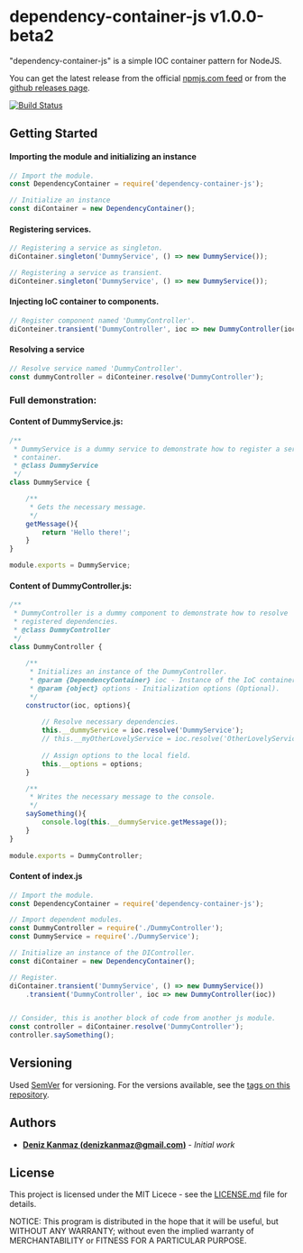 # dependency-container-js v1.0.0-beta2

"dependency-container-js" is a simple IOC container pattern for NodeJS.

You can get the latest release from the official [npmjs.com feed](https://www.npmjs.com/package/dependency-container-js) or from the [github releases page](https://github.com/denizkanmaz/dependency-container-js/releases).

[![Build Status](https://travis-ci.org/denizkanmaz/dependency-container-js.svg?branch=master)](https://travis-ci.org/denizkanmaz/dependency-container-js)

## Getting Started

#### Importing the module and initializing an instance
```javascript
// Import the module.
const DependencyContainer = require('dependency-container-js');

// Initialize an instance
const diContainer = new DependencyContainer();
```

#### Registering services.
```javascript
// Registering a service as singleton.
diContainer.singleton('DummyService', () => new DummyService());

// Registering a service as transient.
diConteiner.singleton('DummyService', () => new DummyService());

```

#### Injecting IoC container to components.
```javascript
// Register component named 'DummyController'.
diConteiner.transient('DummyController', ioc => new DummyController(ioc));

```

#### Resolving a service
```javascript
// Resolve service named 'DummyController'.
const dummyController = diConteiner.resolve('DummyController');

```

### Full demonstration:

#### Content of DummyService.js:
```javascript
/**
 * DummyService is a dummy service to demonstrate how to register a service for an IoC
 * container.
 * @class DummyService
 */
class DummyService {

	/**
	 * Gets the necessary message.
	 */
	getMessage(){
		return 'Hello there!';
	}
}

module.exports = DummyService;
```
#### Content of DummyController.js:
```javascript
/**
 * DummyController is a dummy component to demonstrate how to resolve
 * registered dependencies.
 * @class DummyController
 */
class DummyController {
    
    /**
     * Initializes an instance of the DummyController.
     * @param {DependencyContainer} ioc - Instance of the IoC container (Mandatory).
     * @param {object} options - Initialization options (Optional).
     */
    constructor(ioc, options){
 
        // Resolve necessary dependencies.
        this.__dummyService = ioc.resolve('DummyService');
        // this.__myOtherLovelyService = ioc.resolve('OtherLovelyService');
 
        // Assign options to the local field.
        this.__options = options;
    }

    /**
     * Writes the necessary message to the console.
     */
    saySomething(){
        console.log(this.__dummyService.getMessage());
    }
}
 
module.exports = DummyController;
```

#### Content of index.js
```javascript
// Import the module.
const DependencyContainer = require('dependency-container-js');

// Import dependent modules.
const DummyController = require('./DummyController');
const DummyService = require('./DummyService');

// Initialize an instance of the DIController.
const diContainer = new DependencyContainer();

// Register.
diContainer.transient('DummyService', () => new DummyService())
	.transient('DummyController', ioc => new DummyController(ioc))


// Consider, this is another block of code from another js module.
const controller = diContainer.resolve('DummyController');
controller.saySomething();
```

## Versioning

Used [SemVer](http://semver.org/) for versioning. For the versions available, see the [tags on this repository](https://github.com/denizkanmaz/dependency-container-js/tags). 

## Authors

* **[Deniz Kanmaz (denizkanmaz@gmail.com)](https://github.com/denizkanmaz)** - *Initial work*

## License

This project is licensed under the MIT Licece - see the [LICENSE.md](LICENSE.md) file for details.

NOTICE: This program is distributed in the hope that it will be useful, but WITHOUT ANY WARRANTY; without even the implied warranty of MERCHANTABILITY or FITNESS FOR A PARTICULAR PURPOSE.